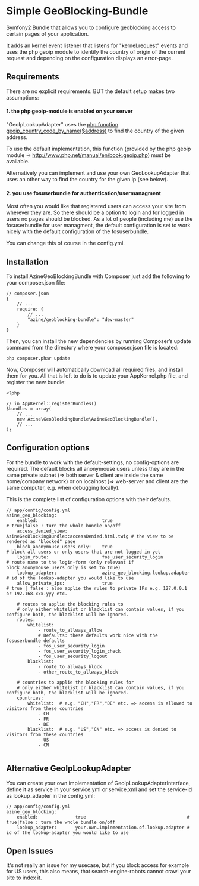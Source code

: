 Simple GeoBlocking-Bundle
=========================

Symfony2 Bundle that allows you to configure geoblocking access to certain pages of your application.

It adds an kernel event listener that listens for "kernel.request" events and uses the php geoip module to identify the country of origin of the current request and depending on the configuration displays an error-page.


## Requirements
There are no explicit requirements. BUT the default setup makes two assumptions:

#### 1. the php geoip-module is enabled on your server
   
"GeoIpLookupAdapter" uses the [php function geoip_country_code_by_name($address)](http://www.php.net/manual/en/function.geoip-country-code3-by-name.php) 
to find the country of the given address.

To use the default implementation, this function (provided by the php geoip module => http://www.php.net/manual/en/book.geoip.php) must be available.

Alternatively you can implement and use your own GeoLookupAdapter that uses an other way to find the country for the given ip (see below).

#### 2. you use fosuserbundle for authentication/usermanagment

Most often you would like that registered users can access your site from wherever they are. So there should be a option to login and for logged 
in users no pages should be blocked. As a lot of people (including me) use the fosuserbundle for user managment, the default configuration is set 
to work nicely with the default configuration of the fosuserbundle.

You can change this of course in the config.yml.


## Installation
To install AzineGeoBlockingBundle with Composer just add the following to your composer.json file:

```
// composer.json
{
    // ...
    require: {
        // ...
        "azine/geoblocking-bundle": "dev-master"
    }
}
```

Then, you can install the new dependencies by running Composer’s update command from the directory where your composer.json file is located:

```
php composer.phar update
```

Now, Composer will automatically download all required files, and install them for you. All that is left to do is to update your AppKernel.php file, and register the new bundle:

```
<?php

// in AppKernel::registerBundles()
$bundles = array(
    // ...
   	new Azine\GeoBlockingBundle\AzineGeoBlockingBundle(),
    // ...
);
```


## Configuration options
For the bundle to work with the default-settings, no config-options are required. 
The default blocks all anonymouse users unless they are in the same 
private subnet (=> both server & client are inside the same home/company network) or on localhost (=> web-server and client are the same computer, e.g. when debugging locally).

This is the complete list of configuration options with their defaults.
```
// app/config/config.yml
azine_geo_blocking:
    enabled:              			true 								# true|false : turn the whole bundle on/off
    access_denied_view:  AzineGeoBlockingBundle::accessDenied.html.twig # the view to be rendered as "blocked" page
    block_anonymouse_users_only:	true		 						# block all users or only users that are not logged in yet
    login_route:          			fos_user_security_login 			# route name to the login-form (only relevant if block_anonymouse_users_only is set to true)
    lookup_adapter:       			azine_geo_blocking.lookup.adapter	# id of the lookup-adapter you would like to use
    allow_private_ips:    			true								# true | false : also applie the rules to private IPs e.g. 127.0.0.1 or 192.168.xxx.yyy etc.

	# routes to applie the blocking rules to
    # only either whitelist or blacklist can contain values, if you configure both, the blacklist will be ignored.
    routes:
        whitelist:
        	- route_to_allways_allow
            # Defaults: these defaults work nice with the fosuserbundle defaults
            - fos_user_security_login
            - fos_user_security_login_check
            - fos_user_security_logout
        blacklist:            
        	- route_to_allways_block
        	- other_route_to_allways_block

	# countries to applie the blocking rules for
    # only either whitelist or blacklist can contain values, if you configure both, the blacklist will be ignored.
    countries:
        whitelist:  # e.g. "CH","FR","DE" etc. => access is allowed to visitors from these countries
        	- CH
        	- FR
        	- DE
        blacklist:  # e.g. "US","CN" etc. => access is denied to visitors from these countries
        	- US
        	- CN
    
```


## Alternative GeoIpLookupAdapter
You can create your own implementation of GeoIpLookupAdapterInterface, define it as service in your service.yml or service.xml and set the service-id as lookup_adapter in the config.yml:
```
// app/config/config.yml
azine_geo_blocking:
    enabled:              true 										# true|false : turn the whole bundle on/off
    lookup_adapter:       your.own.implementation.of.lookup.adapter	# id of the lookup-adapter you would like to use
``` 


## Open Issues
It's not really an issue for my usecase, but if you block access for example for US users, this also means, that search-engine-robots cannot crawl your site
to index it.